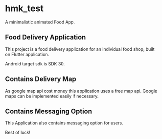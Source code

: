 # hmk_test

A minimalistic animated Food App.

## Food Delivery Application

This project is a food delivery application for an individual food shop, built on Flutter application.

Android target sdk is SDK 30.

## Contains Delivery Map

As google map api cost money this application uses a free map api. Google maps can be implemented easily if necessary.

## Contains Messaging Option

This Application also contains messaging option for users.

Best of luck!
